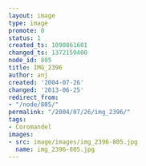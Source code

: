 ```yaml
---
layout: image
type: image
promote: 0
status: 1
created_ts: 1090861601
changed_ts: 1372159400
node_id: 805
title: IMG_2396
author: anj
created: '2004-07-26'
changed: '2013-06-25'
redirect_from:
- "/node/805/"
permalink: "/2004/07/26/img_2396/"
tags:
- Coromandel
images:
- src: image/images/img_2396-805.jpg
  name: img_2396-805.jpg
---
```


